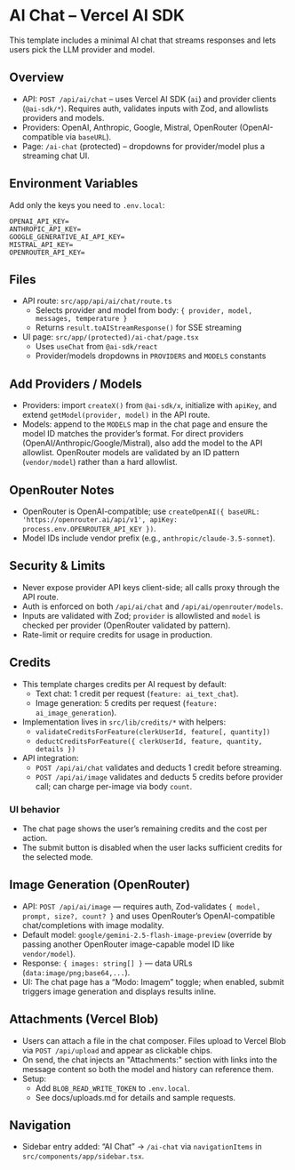 # AI Chat – Vercel AI SDK

This template includes a minimal AI chat that streams responses and lets users pick the LLM provider and model.

## Overview
- API: `POST /api/ai/chat` – uses Vercel AI SDK (`ai`) and provider clients (`@ai-sdk/*`). Requires auth, validates inputs with Zod, and allowlists providers and models.
- Providers: OpenAI, Anthropic, Google, Mistral, OpenRouter (OpenAI-compatible via `baseURL`).
- Page: `/ai-chat` (protected) – dropdowns for provider/model plus a streaming chat UI.

## Environment Variables
Add only the keys you need to `.env.local`:

```
OPENAI_API_KEY=
ANTHROPIC_API_KEY=
GOOGLE_GENERATIVE_AI_API_KEY=
MISTRAL_API_KEY=
OPENROUTER_API_KEY=
```

## Files
- API route: `src/app/api/ai/chat/route.ts`
  - Selects provider and model from body: `{ provider, model, messages, temperature }`
  - Returns `result.toAIStreamResponse()` for SSE streaming
- UI page: `src/app/(protected)/ai-chat/page.tsx`
  - Uses `useChat` from `@ai-sdk/react`
  - Provider/models dropdowns in `PROVIDERS` and `MODELS` constants

## Add Providers / Models
- Providers: import `createX()` from `@ai-sdk/x`, initialize with `apiKey`, and extend `getModel(provider, model)` in the API route.
- Models: append to the `MODELS` map in the chat page and ensure the model ID matches the provider’s format. For direct providers (OpenAI/Anthropic/Google/Mistral), also add the model to the API allowlist. OpenRouter models are validated by an ID pattern (`vendor/model`) rather than a hard allowlist.

## OpenRouter Notes
- OpenRouter is OpenAI-compatible; use `createOpenAI({ baseURL: 'https://openrouter.ai/api/v1', apiKey: process.env.OPENROUTER_API_KEY })`.
- Model IDs include vendor prefix (e.g., `anthropic/claude-3.5-sonnet`).

## Security & Limits
- Never expose provider API keys client-side; all calls proxy through the API route.
- Auth is enforced on both `/api/ai/chat` and `/api/ai/openrouter/models`.
- Inputs are validated with Zod; `provider` is allowlisted and `model` is checked per provider (OpenRouter validated by pattern).
- Rate-limit or require credits for usage in production.

## Credits
- This template charges credits per AI request by default:
  - Text chat: 1 credit per request (`feature: ai_text_chat`).
  - Image generation: 5 credits per request (`feature: ai_image_generation`).
- Implementation lives in `src/lib/credits/*` with helpers:
  - `validateCreditsForFeature(clerkUserId, feature[, quantity])`
  - `deductCreditsForFeature({ clerkUserId, feature, quantity, details })`
- API integration:
  - `POST /api/ai/chat` validates and deducts 1 credit before streaming.
  - `POST /api/ai/image` validates and deducts 5 credits before provider call; can charge per-image via body `count`.

### UI behavior
- The chat page shows the user’s remaining credits and the cost per action.
- The submit button is disabled when the user lacks sufficient credits for the selected mode.

## Image Generation (OpenRouter)
- API: `POST /api/ai/image` — requires auth, Zod-validates `{ model, prompt, size?, count? }` and uses OpenRouter’s OpenAI-compatible chat/completions with image modality.
- Default model: `google/gemini-2.5-flash-image-preview` (override by passing another OpenRouter image-capable model ID like `vendor/model`).
- Response: `{ images: string[] }` — data URLs (`data:image/png;base64,...`).
- UI: The chat page has a “Modo: Imagem” toggle; when enabled, submit triggers image generation and displays results inline.

## Attachments (Vercel Blob)
- Users can attach a file in the chat composer. Files upload to Vercel Blob via `POST /api/upload` and appear as clickable chips.
- On send, the chat injects an "Attachments:" section with links into the message content so both the model and history can reference them.
- Setup:
  - Add `BLOB_READ_WRITE_TOKEN` to `.env.local`.
  - See docs/uploads.md for details and sample requests.

## Navigation
- Sidebar entry added: “AI Chat” → `/ai-chat` via `navigationItems` in `src/components/app/sidebar.tsx`.
